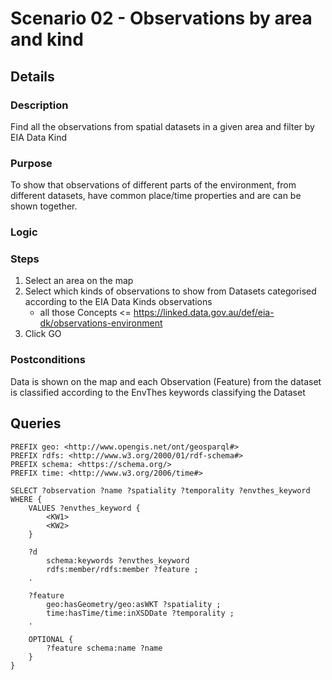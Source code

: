 # Scenario 02 - Observations by area and kind

## Details

### Description

Find all the observations from spatial datasets in a given area and filter by EIA Data Kind

### Purpose

To show that observations of different parts of the environment, from different datasets, have common place/time properties and are can be shown together. 

### Logic

### Steps

1. Select an area on the map
2. Select which kinds of observations to show from Datasets categorised according to the EIA Data Kinds observations
    * all those Concepts <= <https://linked.data.gov.au/def/eia-dk/observations-environment>
3. Click GO

### Postconditions

Data is shown on the map and each Observation (Feature) from the dataset is classified according to the EnvThes keywords classifying the Dataset

## Queries

```
PREFIX geo: <http://www.opengis.net/ont/geosparql#>
PREFIX rdfs: <http://www.w3.org/2000/01/rdf-schema#>
PREFIX schema: <https://schema.org/>
PREFIX time: <http://www.w3.org/2006/time#>

SELECT ?observation ?name ?spatiality ?temporality ?envthes_keyword
WHERE {
    VALUES ?envthes_keyword {
        <KW1>
        <KW2>
    }
    
    ?d 
        schema:keywords ?envthes_keyword
        rdfs:member/rdfs:member ?feature ;
    .
    
    ?feature 
        geo:hasGeometry/geo:asWKT ?spatiality ;
        time:hasTime/time:inXSDDate ?temporality ;
    .
    
    OPTIONAL {
        ?feature schema:name ?name
    }
}
```